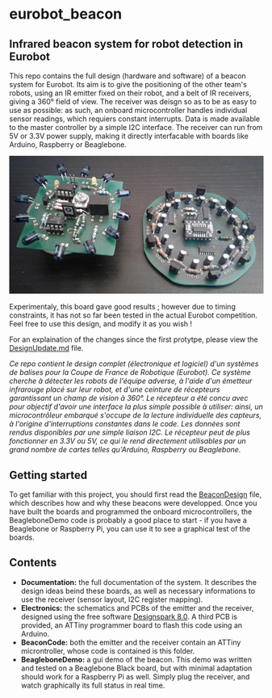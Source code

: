 # eurobot_beacon

## Infrared beacon system for robot detection in Eurobot

This repo contains the full design (hardware and software) of a beacon system for Eurobot. Its aim is to give the positioning
of the other team's robots, using an IR emitter fixed on their robot, and a belt of IR receivers, giving a 360° field of view.
The receiver was deisgn so as to be as easy to use as possible: as such, an onboard microcontroller handles individual
sensor readings, which requiers constant interrupts. Data is made available to the master controller by a simple I2C interface. The receiver
can run from 5V or 3.3V power supply, making it directly interfacable with boards like Arduino, Raspberry or Beaglebone.

![Beacons.jpg](Documentation/Figures/Beacons.jpg)

Experimentaly, this board gave good results ; however due to timing constraints, it has not so far been tested in the
actual Eurobot competition. Feel free to use this design, and modify it as you wish !

For an explaination of the changes since the first protytpe, please view the [DesignUpdate.md](DesignUpdate.md) file.

_Ce repo contient le design complet (électronique et logiciel) d'un systèmes de balises pour la Coupe de France de Robotique (Eurobot).
Ce système cherche à détecter les robots de l'équipe adverse, à l'aide d'un émetteur infrarouge placé sur leur robot, et d'une
ceinture de récepteurs garantissant un champ de vision à 360°. Le récepteur a été concu avec pour objectif d'avoir une interface
la plus simple possible à utiliser: ainsi, un microcontrôleur embarqué s'occupe de la lecture individuelle des capteurs, à l'origine
d'interruptions constantes dans le code. Les données sont rendus disponibles par une simple liaison I2C. Le récepteur peut
de plus fonctionner en 3.3V ou 5V, ce qui le rend directement utilisables par un grand nombre de cartes telles qu'Arduino,
Raspberry ou Beaglebone._

## Getting started

To get familiar with this project, you should first read the [BeaconDesign](Documentation/BeaconDesign.pdf) file, which
describes how and why these beacons were developped. Once you have built the boards and programmed the onboard microcontrollers,
the BeagleboneDemo code is probably a good place to start - if you have a Beaglebone or Raspberry Pi, you can use it
to see a graphical test of the boards.

## Contents

 - **Documentation:** the full documentation of the system. It describes the design ideas beind these boards, as well
 as necessary informations to use the receiver (sensor layout, I2C register mapping).
 - **Electronics:** the schematics and PCBs of the emitter and the receiver, designed using the free software
 [Designspark 8.0](https://www.rs-online.com/designspark/pcb-download-and-installation). A third PCB is provided, an ATTiny
 programmer board to flash this code using an Arduino.
 - **BeaconCode:** both the emitter and the receiver contain an ATTiny microntroller, whose code is contained is this folder.
 - **BeagleboneDemo:** a gui demo of the beacon. This demo was written and tested on a Beaglebone Black board, but with
 minimal adaptation should work for a Raspberry Pi as well. Simply plug the receiver, and watch graphically its full status
 in real time.


